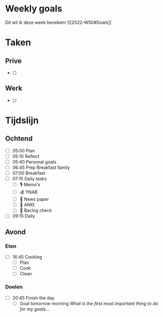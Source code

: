 # Weekly goals
Dit wil ik deze week bereiken!
![[2022-W50#Goals]]

# Taken 
## Prive
- [ ] 
## Werk
- [ ] 

# Tijdslijn
## Ochtend
- [ ] 05:00 Plan
- [ ] 05:10 Reflect
- [ ] 05:40 Personal goals
- [ ] 06:45 Prep Breakfast family
- [ ] 07:00 Breakfast
- [ ] 07:15 Daily tasks
	- [ ] 🎙 Memo's
	- [ ] 💰 YNAB
	- [ ] 📰 News paper
	- [ ] 🧠 ANKI
	- [ ] 📝 Baclog check
- [ ] 09:15 Daily

## Avond
### Eten
- [ ] 16:45 Cooking
	- [ ] Plan
	- [ ] Cook
	- [ ] Clean

### Doelen
- [ ] 20:45 Finish the day
	- [ ] Goal tomorrow morning *What is the first most important thing to do for my goals...*
